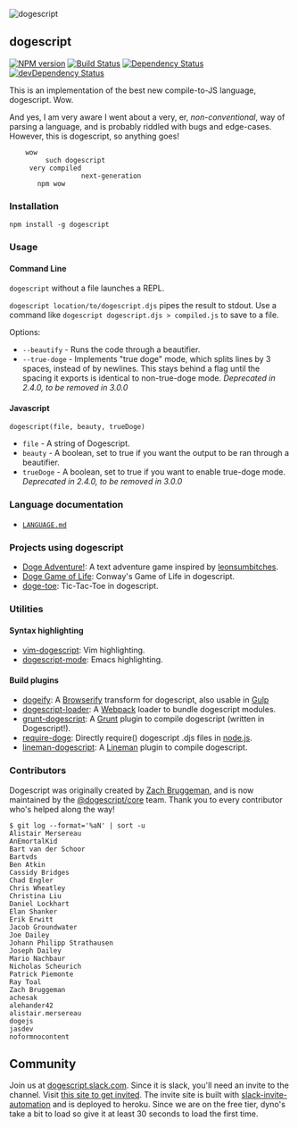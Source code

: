 ![dogescript](doge.gif)

## dogescript 

[![NPM version](https://badge.fury.io/js/dogescript.svg)](http://badge.fury.io/js/dogescript) [![Build Status](https://secure.travis-ci.org/dogescript/dogescript.svg?branch=master)](http://travis-ci.org/dogescript/dogescript) [![Dependency Status](https://david-dm.org/dogescript/dogescript.svg)](https://david-dm.org/dogescript/dogescript) [![devDependency Status](https://david-dm.org/dogescript/dogescript/dev-status.svg)](https://david-dm.org/dogescript/dogescript#info=devDependencies)

This is an implementation of the best new compile-to-JS language, dogescript. Wow. 

And yes, I am very aware I went about a very, er, *non-conventional*, way of parsing a language, and is probably riddled with bugs and edge-cases. However, this is dogescript, so anything goes!

```
    wow
         such dogescript
     very compiled
                  next-generation
       npm wow
```


### Installation

`npm install -g dogescript`

### Usage

#### Command Line

`dogescript` without a file launches a REPL.

`dogescript location/to/dogescript.djs` pipes the result to stdout. Use a command like `dogescript dogescript.djs > compiled.js` to save to a file.

Options:

* `--beautify` - Runs the code through a beautifier.
* `--true-doge` - Implements "true doge" mode, which splits lines by 3 spaces, instead of by newlines. This stays behind a flag until the spacing it exports is identical to non-true-doge mode. *Deprecated in 2.4.0, to be removed in 3.0.0*

#### Javascript

`dogescript(file, beauty, trueDoge)`
* `file` - A string of Dogescript.
* `beauty` - A boolean, set to true if you want the output to be ran through a beautifier.
* `trueDoge` - A boolean, set to true if you want to enable true-doge mode. *Deprecated in 2.4.0, to be removed in 3.0.0*

### Language documentation

* [`LANGUAGE.md`](/LANGUAGE.md)

### Projects using dogescript

* [Doge Adventure!](https://github.com/ngscheurich/doge-adventure): A text adventure game inspired by [leonsumbitches](http://dailydoge.tumblr.com/post/21839788086/leonsumbitches-you-have-encountered-a-doge).
* [Doge Game of Life](https://github.com/eerwitt/doge-game-of-life): Conway's Game of Life in dogescript.
* [doge-toe](http://alexdantas.net/games/doge-toe/): Tic-Tac-Toe in dogescript.

### Utilities

#### Syntax highlighting

* [vim-dogescript](https://github.com/valeriangalliat/vim-dogescript): Vim highlighting.
* [dogescript-mode](https://github.com/alexdantas/dogescript-mode): Emacs highlighting.

#### Build plugins

* [dogeify](https://github.com/remixz/dogeify): A [Browserify](http://browserify.org/) transform for dogescript, also usable in [Gulp](https://github.com/gulpjs/gulp)
* [dogescript-loader](https://github.com/Bartvds/dogescript-loader): A [Webpack](https://Webpack.github.io) loader to bundle dogescript modules.
* [grunt-dogescript](https://github.com/Bartvds/grunt-dogescript): A [Grunt](http://gruntjs.com) plugin to compile dogescript (written in Dogescript!).
* [require-doge](https://github.com/Bartvds/require-doge): Directly require() dogescript .djs files in [node.js](http://www.nodejs.org).
* [lineman-dogescript](https://github.com/linemanjs/lineman-dogescript): A [Lineman](http://linemanjs.com/) plugin to compile dogescript.

### Contributors

Dogescript was originally created by [Zach Bruggeman](https://twitter.com/zachbruggeman), and is now maintained by the [@dogescript/core](https://github.com/orgs/dogescript/people) team. Thank you to every contributor who's helped along the way!

```
$ git log --format='%aN' | sort -u
Alistair Mersereau
AnEmortalKid
Bart van der Schoor
Bartvds
Ben Atkin
Cassidy Bridges
Chad Engler
Chris Wheatley
Christina Liu
Daniel Lockhart
Elan Shanker
Erik Erwitt
Jacob Groundwater
Joe Dailey
Johann Philipp Strathausen
Joseph Dailey
Mario Nachbaur
Nicholas Scheurich
Patrick Piemonte
Ray Toal
Zach Bruggeman
achesak
alehander42
alistair.mersereau
dogejs
jasdev
noformnocontent
```

## Community

Join us at [dogescript.slack.com](dogescript.slack.com). Since it is slack, you'll need an invite to the channel. Visit [this site to get invited](https://doge-invite.herokuapp.com/). The invite site is built with [slack-invite-automation](https://github.com/outsideris/slack-invite-automation) and is deployed to heroku. Since we are on the free tier, dyno's take a bit to load so give it at least 30 seconds to load the first time.
